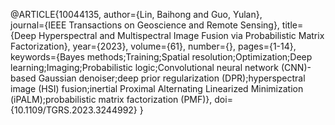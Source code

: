 @ARTICLE{10044135,
author={Lin, Baihong and Guo, Yulan},  
journal={IEEE Transactions on Geoscience and Remote Sensing},
title={Deep Hyperspectral and Multispectral Image Fusion via Probabilistic Matrix Factorization},
year={2023},
volume={61},
number={},
pages={1-14},
keywords={Bayes methods;Training;Spatial resolution;Optimization;Deep learning;Imaging;Probabilistic logic;Convolutional neural network (CNN)-based Gaussian denoiser;deep prior regularization (DPR);hyperspectral image (HSI) fusion;inertial Proximal Alternating Linearized Minimization (iPALM);probabilistic matrix factorization (PMF)},
doi={10.1109/TGRS.2023.3244992}
}
